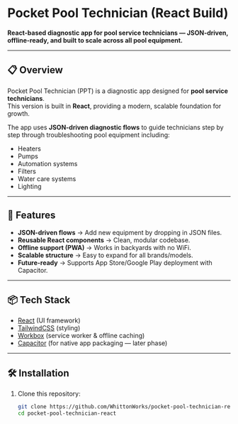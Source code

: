 # Pocket Pool Technician (React Build)

**React-based diagnostic app for pool service technicians — JSON-driven, offline-ready, and built to scale across all pool equipment.**

---

## 📋 Overview
Pocket Pool Technician (PPT) is a diagnostic app designed for **pool service technicians**.  
This version is built in **React**, providing a modern, scalable foundation for growth.  

The app uses **JSON-driven diagnostic flows** to guide technicians step by step through troubleshooting pool equipment including:
- Heaters
- Pumps
- Automation systems
- Filters
- Water care systems
- Lighting

---

## 🚀 Features
- **JSON-driven flows** → Add new equipment by dropping in JSON files.  
- **Reusable React components** → Clean, modular codebase.  
- **Offline support (PWA)** → Works in backyards with no WiFi.  
- **Scalable structure** → Easy to expand for all brands/models.  
- **Future-ready** → Supports App Store/Google Play deployment with Capacitor.  

---

## 📦 Tech Stack
- [React](https://react.dev/) (UI framework)  
- [TailwindCSS](https://tailwindcss.com/) (styling)  
- [Workbox](https://developer.chrome.com/docs/workbox) (service worker & offline caching)  
- [Capacitor](https://capacitorjs.com/) (for native app packaging — later phase)  

---

## 🛠️ Installation
1. Clone this repository:  
   ```bash
   git clone https://github.com/WhittonWorks/pocket-pool-technician-react.git
   cd pocket-pool-technician-react
